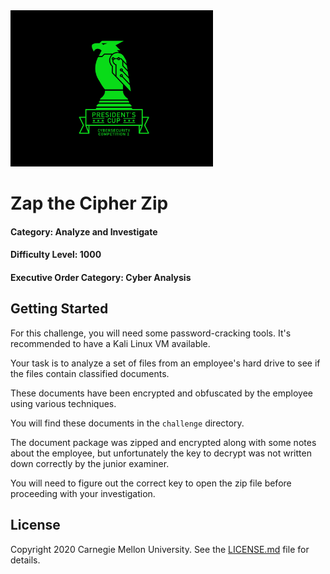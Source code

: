 <img src="../../logo.png" height="250px">

# Zap the Cipher Zip
#### Category: Analyze and Investigate
#### Difficulty Level: 1000
#### Executive Order Category: Cyber Analysis

## Getting Started

For this challenge, you will need some password-cracking tools. It's recommended to have a Kali Linux VM available.

Your task is to analyze a set of files from an employee's hard drive to see if the files contain classified documents.

These documents have been encrypted and obfuscated by the employee using various techniques.

You will find these documents in the `challenge` directory.

The document package was zipped and encrypted along with some notes about the employee, but unfortunately the key to
decrypt was not written down correctly by the junior examiner.

You will need to figure out the correct key to open the zip file before proceeding with your investigation.

## License
Copyright 2020 Carnegie Mellon University. See the [LICENSE.md](../../LICENSE.md) file for details.
